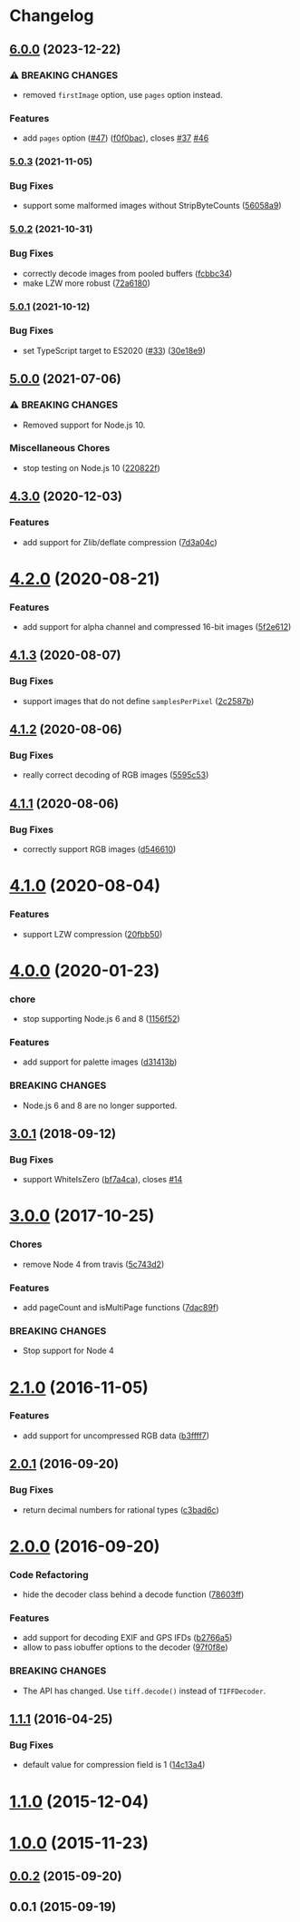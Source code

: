 # Changelog

## [6.0.0](https://github.com/image-js/tiff/compare/v5.0.3...v6.0.0) (2023-12-22)


### ⚠ BREAKING CHANGES

* removed `firstImage` option, use `pages` option instead.

### Features

* add `pages` option ([#47](https://github.com/image-js/tiff/issues/47)) ([f0f0bac](https://github.com/image-js/tiff/commit/f0f0bac57a1f8790a9866fb4e476ac0a6e86b345)), closes [#37](https://github.com/image-js/tiff/issues/37) [#46](https://github.com/image-js/tiff/issues/46)

### [5.0.3](https://www.github.com/image-js/tiff/compare/v5.0.2...v5.0.3) (2021-11-05)


### Bug Fixes

* support some malformed images without StripByteCounts ([56058a9](https://www.github.com/image-js/tiff/commit/56058a99c9e0b1e7e129b4150e4a705061555e20))

### [5.0.2](https://www.github.com/image-js/tiff/compare/v5.0.1...v5.0.2) (2021-10-31)


### Bug Fixes

* correctly decode images from pooled buffers ([fcbbc34](https://www.github.com/image-js/tiff/commit/fcbbc348028b97ee6f99186628fe11c8135a6e6a))
* make LZW more robust ([72a6180](https://www.github.com/image-js/tiff/commit/72a61809b8399b4d30d3657a248de2e7a2d2cdd6))

### [5.0.1](https://www.github.com/image-js/tiff/compare/v5.0.0...v5.0.1) (2021-10-12)


### Bug Fixes

* set TypeScript target to ES2020 ([#33](https://www.github.com/image-js/tiff/issues/33)) ([30e18e9](https://www.github.com/image-js/tiff/commit/30e18e956859bf64dc836ae53da3204cfefb9851))

## [5.0.0](https://www.github.com/image-js/tiff/compare/v4.3.0...v5.0.0) (2021-07-06)


### ⚠ BREAKING CHANGES

* Removed support for Node.js 10.

### Miscellaneous Chores

* stop testing on Node.js 10 ([220822f](https://www.github.com/image-js/tiff/commit/220822f008a3b8c6b047f4f78d2f01b202cda8b0))

## [4.3.0](https://github.com/image-js/tiff/compare/v4.2.0...v4.3.0) (2020-12-03)


### Features

* add support for Zlib/deflate compression ([7d3a04c](https://github.com/image-js/tiff/commit/7d3a04c04c44d75373ccd6c7928cb69b3b725077))

# [4.2.0](https://github.com/image-js/tiff/compare/v4.1.3...v4.2.0) (2020-08-21)


### Features

* add support for alpha channel and compressed 16-bit images ([5f2e612](https://github.com/image-js/tiff/commit/5f2e6128ed7b096290c1ebe0b861a61d3849b255))



## [4.1.3](https://github.com/image-js/tiff/compare/v4.1.2...v4.1.3) (2020-08-07)


### Bug Fixes

* support images that do not define `samplesPerPixel` ([2c2587b](https://github.com/image-js/tiff/commit/2c2587b4307ef22225d38f5d24968c678bf6fa54))



## [4.1.2](https://github.com/image-js/tiff/compare/v4.1.1...v4.1.2) (2020-08-06)


### Bug Fixes

* really correct decoding of RGB images ([5595c53](https://github.com/image-js/tiff/commit/5595c539469dfd3e8e2b617511f8327b94c86a77))



## [4.1.1](https://github.com/image-js/tiff/compare/v4.1.0...v4.1.1) (2020-08-06)


### Bug Fixes

* correctly support RGB images ([d546610](https://github.com/image-js/tiff/commit/d5466101845fd90c8a5225857ff0d7216d51b88d))



# [4.1.0](https://github.com/image-js/tiff/compare/v4.0.0...v4.1.0) (2020-08-04)


### Features

* support LZW compression ([20fbb50](https://github.com/image-js/tiff/commit/20fbb501b8855489e91ae22f519760c2112aae68))



# [4.0.0](https://github.com/image-js/tiff/compare/v3.0.1...v4.0.0) (2020-01-23)


### chore

* stop supporting Node.js 6 and 8 ([1156f52](https://github.com/image-js/tiff/commit/1156f52aaa4210dfb9ee2fef052b775298b86b81))


### Features

* add support for palette images ([d31413b](https://github.com/image-js/tiff/commit/d31413b09ed8f589107f7c1ffae06d5ea2e22b49))


### BREAKING CHANGES

* Node.js 6 and 8 are no longer supported.



<a name="3.0.1"></a>
## [3.0.1](https://github.com/image-js/tiff/compare/v3.0.0...v3.0.1) (2018-09-12)


### Bug Fixes

* support WhiteIsZero ([bf7a4ca](https://github.com/image-js/tiff/commit/bf7a4ca)), closes [#14](https://github.com/image-js/tiff/issues/14)



<a name="3.0.0"></a>
# [3.0.0](https://github.com/image-js/tiff/compare/v2.1.0...v3.0.0) (2017-10-25)


### Chores

* remove Node 4 from travis ([5c743d2](https://github.com/image-js/tiff/commit/5c743d2))


### Features

* add pageCount and isMultiPage functions ([7dac89f](https://github.com/image-js/tiff/commit/7dac89f))


### BREAKING CHANGES

* Stop support for Node 4



<a name="2.1.0"></a>
# [2.1.0](https://github.com/image-js/tiff/compare/v2.0.1...v2.1.0) (2016-11-05)


### Features

* add support for uncompressed RGB data ([b3ffff7](https://github.com/image-js/tiff/commit/b3ffff7))



<a name="2.0.1"></a>
## [2.0.1](https://github.com/image-js/tiff/compare/v2.0.0...v2.0.1) (2016-09-20)


### Bug Fixes

* return decimal numbers for rational types ([c3bad6c](https://github.com/image-js/tiff/commit/c3bad6c))



<a name="2.0.0"></a>
# [2.0.0](https://github.com/image-js/tiff/compare/v1.1.1...v2.0.0) (2016-09-20)


### Code Refactoring

* hide the decoder class behind a decode function ([78603ff](https://github.com/image-js/tiff/commit/78603ff))


### Features

* add support for decoding EXIF and GPS IFDs ([b2766a5](https://github.com/image-js/tiff/commit/b2766a5))
* allow to pass iobuffer options to the decoder ([97f0f8e](https://github.com/image-js/tiff/commit/97f0f8e))


### BREAKING CHANGES

*  The API has changed. Use `tiff.decode()` instead of `TIFFDecoder`.



<a name="1.1.1"></a>
## [1.1.1](https://github.com/image-js/tiff/compare/v1.1.0...v1.1.1) (2016-04-25)


### Bug Fixes

* default value for compression field is 1 ([14c13a4](https://github.com/image-js/tiff/commit/14c13a4))



<a name="1.1.0"></a>
# [1.1.0](https://github.com/image-js/tiff/compare/v1.0.0...v1.1.0) (2015-12-04)



<a name="1.0.0"></a>
# [1.0.0](https://github.com/image-js/tiff/compare/v0.0.2...v1.0.0) (2015-11-23)



<a name="0.0.2"></a>
## [0.0.2](https://github.com/image-js/tiff/compare/v0.0.1...v0.0.2) (2015-09-20)



<a name="0.0.1"></a>
## 0.0.1 (2015-09-19)
